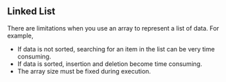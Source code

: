 ## Linked List
There are limitations when you use an array to represent a list of data.  For example,
-	If data is not sorted, searching for an item in the list can be very time consuming.
-	If data is sorted, insertion and deletion become time consuming.
-	The array size must be fixed during execution.
